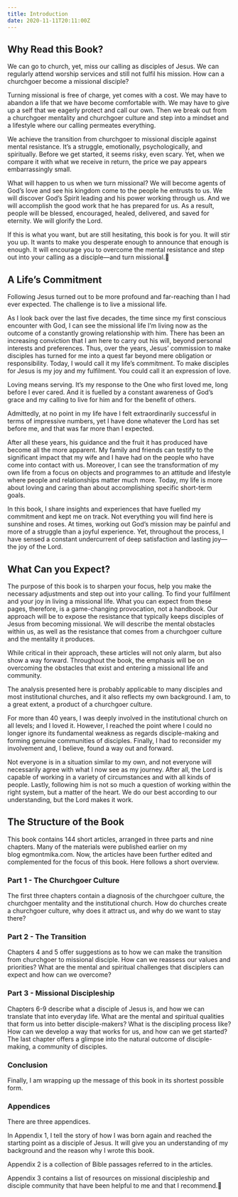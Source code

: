 ```yaml
---
title: Introduction
date: 2020-11-11T20:11:00Z
---
```


## Why Read this Book?

We can go to church, yet, miss our calling as disciples of Jesus. We can regularly attend worship services and still not fulfil his mission. How can a churchgoer become a missional disciple?

Turning missional is free of charge, yet comes with a cost. We may have to abandon a life that we have become comfortable with. We may have to give up a self that we eagerly protect and call our own. Then we break out from a churchgoer mentality and churchgoer culture and step into a mindset and a lifestyle where our calling permeates everything.

We achieve the transition from churchgoer to missional disciple against mental resistance. It’s a struggle, emotionally, psychologically, and spiritually. Before we get started, it seems risky, even scary. Yet, when we compare it with what we receive in return, the price we pay appears embarrassingly small.

What will happen to us when we turn missional? We will become agents of God’s love and see his kingdom come to the people he entrusts to us. We will discover God’s Spirit leading and his power working through us. And we will accomplish the good work that he has prepared for us. As a result, people will be blessed, encouraged, healed, delivered, and saved for eternity. We will glorify the Lord.

If this is what you want, but are still hesitating, this book is for you. It will stir you up. It wants to make you desperate enough to announce that enough is enough. It will encourage you to overcome the mental resistance and step out into your calling as a disciple—and turn missional.

## A Life’s Commitment

Following Jesus turned out to be more profound and far-reaching than I had ever expected. The challenge is to live a missional life.

As I look back over the last five decades, the time since my first conscious encounter with God, I can see the missional life I’m living now as the outcome of a constantly growing relationship with him. There has been an increasing conviction that I am here to carry out his will, beyond personal interests and preferences.
Thus, over the years, Jesus’ commission to make disciples has turned for me into a quest far beyond mere obligation or responsibility. Today, I would call it my life’s commitment. To make disciples for Jesus is my joy and my fulfilment. You could call it an expression of love.

Loving means serving. It’s my response to the One who first loved me, long before I ever cared. And it is fuelled by a constant awareness of God’s grace and my calling to live for him and for the benefit of others.

Admittedly, at no point in my life have I felt extraordinarily successful in terms of impressive numbers, yet I have done whatever the Lord has set before me, and that was far more than I expected.

After all these years, his guidance and the fruit it has produced have become all the more apparent. My family and friends can testify to the significant impact that my wife and I have had on the people who have come into contact with us. Moreover, I can see the transformation of my own life from a focus on objects and programmes to an attitude and lifestyle where people and relationships matter much more. Today, my life is more about loving and caring than about accomplishing specific short-term goals.

In this book, I share insights and experiences that have fuelled my commitment and kept me on track. Not everything you will find here is sunshine and roses. At times, working out God’s mission may be painful and more of a struggle than a joyful experience. Yet, throughout the process, I have sensed a constant undercurrent of deep satisfaction and lasting joy—the joy of the Lord.

## What Can you Expect?
The purpose of this book is to sharpen your focus, help you make the necessary adjustments and step out into your calling. To find your fulfilment and your joy in living a missional life.
What you can expect from these pages, therefore, is a game-changing provocation, not a handbook. Our approach will be to expose the resistance that typically keeps disciples of Jesus from becoming missional. We will describe the mental obstacles within us, as well as the resistance that comes from a churchgoer culture and the mentality it produces.

While critical in their approach, these articles will not only alarm, but also show a way forward. Throughout the book, the emphasis will be on overcoming the obstacles that exist and entering a missional life and community.

The analysis presented here is probably applicable to many disciples and most institutional churches, and it also reflects my own background. I am, to a great extent, a product of a churchgoer culture.

For more than 40 years, I was deeply involved in the institutional church on all levels; and I loved it. However, I reached the point where I could no longer ignore its fundamental weakness as regards disciple-making and forming genuine communities of disciples. Finally, I had to reconsider my involvement and, I believe, found a way out and forward.

Not everyone is in a situation similar to my own, and not everyone will necessarily agree with what I now see as my journey. After all, the Lord is capable of working in a variety of circumstances and with all kinds of people. Lastly, following him is not so much a question of working within the right system, but a matter of the heart. We do our best according to our understanding, but the Lord makes it work.

## The Structure of the Book

This book contains 144 short articles, arranged in three parts and nine chapters. Many of the materials were published earlier on my blog egmontmika.com. Now, the articles have been further edited and complemented for the focus of this book. Here follows a short overview.

### Part 1 - The Churchgoer Culture
The first three chapters contain a diagnosis of the churchgoer culture, the churchgoer mentality and the institutional church. How do churches create a churchgoer culture, why does it attract us, and why do we want to stay there?

### Part 2 - The Transition
Chapters 4 and 5 offer suggestions as to how we can make the transition from churchgoer to missional disciple. How can we reassess our values and priorities? What are the mental and spiritual challenges that disciplers can expect and how can we overcome?

### Part 3 - Missional Discipleship
Chapters 6-9 describe what a disciple of Jesus is, and how we can translate that into everyday life. What are the mental and spiritual qualities that form us into better disciple-makers? What is the discipling process like? How can we develop a way that works for us, and how can we get started? The last chapter offers a glimpse into the natural outcome of disciple-making, a community of disciples.

### Conclusion
Finally, I am wrapping up the message of this book in its shortest possible form.

### Appendices
There are three appendices. 

In Appendix 1, I tell the story of how I was born again and reached the starting point as a disciple of Jesus. It will give you an understanding of my background and the reason why I wrote this book.

Appendix 2 is a collection of Bible passages referred to in the articles.

Appendix 3 contains a list of resources on missional discipleship and disciple community that have been helpful to me and that I recommend.

